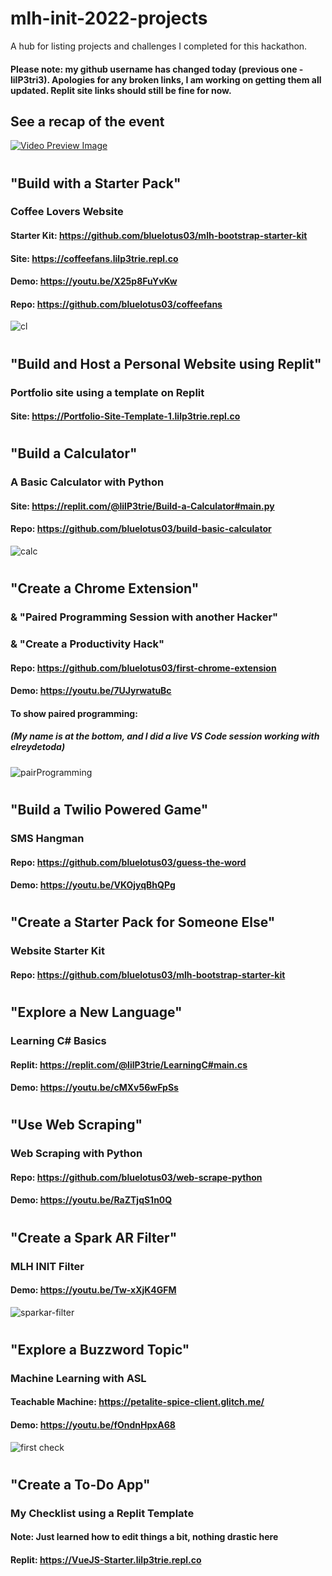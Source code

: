 # mlh-init-2022-projects
A hub for listing projects and challenges I completed for this hackathon.
#### Please note: my github username has changed today (previous one - lilP3tri3). Apologies for any broken links, I am working on getting them all updated. Replit site links should still be fine for now. 

## See a recap of the event
[![Video Preview Image](https://img.youtube.com/vi/5fSmiRu8R_o/0.jpg)](https://www.youtube.com/watch?v=5fSmiRu8R_o)

# 
# 
## "Build with a Starter Pack" 
### Coffee Lovers Website
#### Starter Kit: https://github.com/bluelotus03/mlh-bootstrap-starter-kit
#### Site: https://coffeefans.lilp3trie.repl.co
#### Demo: https://youtu.be/X25p8FuYvKw
#### Repo: https://github.com/bluelotus03/coffeefans
![cl](https://user-images.githubusercontent.com/25125692/124697795-71863600-deb5-11eb-8439-643ccbff9672.PNG)

# 
# 
## "Build and Host a Personal Website using Replit"
### Portfolio site using a template on Replit
#### Site: https://Portfolio-Site-Template-1.lilp3trie.repl.co


# 
# 
## "Build a Calculator"
### A Basic Calculator with Python
#### Site: https://replit.com/@lilP3trie/Build-a-Calculator#main.py
#### Repo: https://github.com/bluelotus03/build-basic-calculator
![calc](https://user-images.githubusercontent.com/25125692/124697757-5ddacf80-deb5-11eb-861c-8db41492d61d.PNG)

# 
# 
## "Create a Chrome Extension"
### & "Paired Programming Session with another Hacker"
### & "Create a Productivity Hack"
#### Repo: https://github.com/bluelotus03/first-chrome-extension
#### Demo: https://youtu.be/7UJyrwatuBc
#### To show paired programming: 
##### (My name is at the bottom, and I did a live VS Code session working with elreydetoda)
![pairProgramming](https://user-images.githubusercontent.com/25125692/124408066-6f847180-dd13-11eb-8aa6-c98d3fbc1bfd.PNG)

# 
## "Build a Twilio Powered Game" 
### SMS Hangman
#### Repo: https://github.com/bluelotus03/guess-the-word
#### Demo: https://youtu.be/VKOjyqBhQPg

# 
## "Create a Starter Pack for Someone Else"
### Website Starter Kit
#### Repo: https://github.com/bluelotus03/mlh-bootstrap-starter-kit


# 
# 
## "Explore a New Language"
### Learning C# Basics 
#### Replit: https://replit.com/@lilP3trie/LearningC#main.cs
#### Demo: https://youtu.be/cMXv56wFpSs

# 
# 
## "Use Web Scraping" 
### Web Scraping with Python
#### Repo: https://github.com/bluelotus03/web-scrape-python
#### Demo: https://youtu.be/RaZTjqS1n0Q


# 
# 
## "Create a Spark AR Filter"
### MLH INIT Filter
#### Demo: https://youtu.be/Tw-xXjK4GFM
![sparkar-filter](https://user-images.githubusercontent.com/25125692/124697652-2b30d700-deb5-11eb-9f6c-b4424e94f9ac.PNG)

# 
# 
## "Explore a Buzzword Topic"
### Machine Learning with ASL
#### Teachable Machine: https://petalite-spice-client.glitch.me/
#### Demo: https://youtu.be/fOndnHpxA68
![first check](https://user-images.githubusercontent.com/25125692/124697567-fc1a6580-deb4-11eb-9930-e7e04fe8bfa9.PNG)

# 
# 
## "Create a To-Do App"
### My Checklist using a Replit Template
#### Note: Just learned how to edit things a bit, nothing drastic here
#### Replit: https://VueJS-Starter.lilp3trie.repl.co
